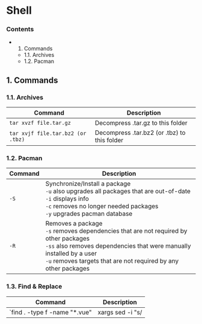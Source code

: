 # Shell
### Contents
  - 1. Commands
    - 1.1. Archives
    - 1.2. Pacman


## 1. Commands
### 1.1. Archives

| Command | Description |
|---|---|
|`tar xvzf file.tar.gz`| Decompress .tar.gz to this folder |
|`tar xvjf file.tar.bz2 (or .tbz)`| Decompress .tar.bz2 (or .tbz) to this folder |

### 1.2. Pacman
| Command | Description |
|---|---|
|`-S`| Synchronize/Install a package<br>`-u` also upgrades all packages that are out-of-date<br>`-i` displays info<br>`-c` removes no longer needed packages<br>`-y` upgrades pacman database |
|`-R`| Removes a package<br>`-s` removes dependencies that are not required by other packages<br>`-ss` also removes dependencies that were manually installed by a user<br>`-u` removes targets that are not required by any other packages |

### 1.3. Find & Replace

| Command | Description |
|---|---|
|`find . -type f -name "*.vue" | xargs sed -i "s/<template>/<template lang='pug'>/g"`| Find in current directory files with a format .vue and then replace on all lines `<template>` with `<template lang='pug'>` |
|`grep -rl --include *.vue 'showSiteMsg' .`|Search for text `showSiteMsg` recursively in all `.vue` files|
